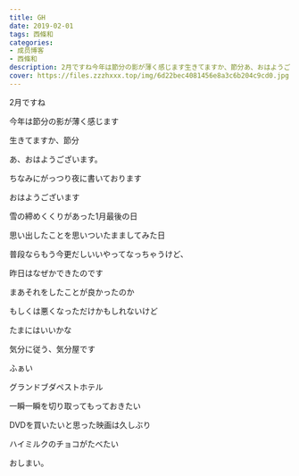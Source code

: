 ```yaml
---
title: GH
date: 2019-02-01
tags: 西條和
categories: 
- 成员博客
- 西條和
description: 2月ですね今年は節分の影が薄く感じます生きてますか、節分あ、おはようございます。...
cover: https://files.zzzhxxx.top/img/6d22bec4081456e8a3c6b204c9cd0.jpg 
---
```














2月ですね












今年は節分の影が薄く感じます









生きてますか、節分





















あ、おはようございます。










ちなみにがっつり夜に書いております











おはようございます



















雪の締めくくりがあった1月最後の日














思い出したことを思いついたまましてみた日











普段ならもう今更だしいいやってなっちゃうけど、








昨日はなぜかできたのです











まあそれをしたことが良かったのか


もしくは悪くなっただけかもしれないけど















たまにはいいかな












気分に従う、気分屋です












ふぁい














グランドブダペストホテル












一瞬一瞬を切り取ってもっておきたい










DVDを買いたいと思った映画は久しぶり








































ハイミルクのチョコがたべたい















おしまい。


